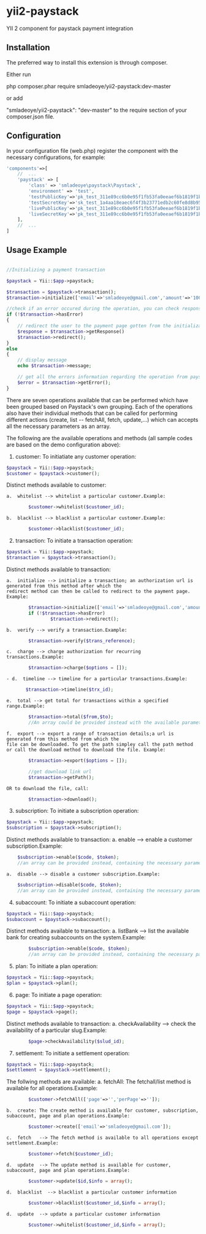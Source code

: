 # yii2-paystack
YII 2 component for paystack payment integration

## Installation

The preferred way to install this extension is through composer.

Either run

php composer.phar require  smladeoye/yii2-paystack:dev-master

or add

"smladeoye/yii2-paystack": "dev-master"
to the require section of your composer.json file.

## Configuration

In your configuration file (web.php) register the component with the necessary configurations, for example:

```php
'components'=>[
    //  ...
    'paystack' => [
        'class' => 'smladeoye\paystack\Paystack',
    	'environment' => 'test',
    	'testPublicKey'=>'pk_test_311e89cc6b0e95f1fb53fa0eeaef6b1819f1b0f2',
    	'testSecretKey'=>'sk_test_1a4aa18eaec6f4f3b23771edb2c60fe8d8b95cbe',
    	'livePublicKey'=>'pk_test_311e89cc6b0e95f1fb53fa0eeaef6b1819f1b0f2',
    	'liveSecretKey'=>'pk_test_311e89cc6b0e95f1fb53fa0eeaef6b1819f1b0f2',
    ],
    //  ...
]
```

## Usage Example
```php

//Initializing a payment transaction

$paystack = Yii::$app->paystack;

$transaction = $paystack->transaction();
$transaction->initialize(['email'=>'smladeoye@gmail.com','amount'=>'100000','currency'=>'NGN']);

//check if an error occured during the operation, you can check response property for response gotten for any operation
if (!$transaction->hasError)
{
    // redirect the user to the payment page gotten from the initialization
    $response = $transaction->getResponse()
    $transaction->redirect();
}
else
{
    // display message
    echo $transaction->message;

    // get all the errors information regarding the operation from paystack
    $error = $transaction->getError();
}

```

There are seven operations available that can be performed which have been grouped based on Paystack's own grouping.
Each of the operations also have their individual methods that can be called for performing different actions
(create, list -- fetchAll, fetch, update,...) which can accepts all the necessary parameters as an array.

The following are the available operations and methods (all sample codes are based on the demo configuration above):

1.  customer:   To initiatiate any customer operation:

```php
$paystack = Yii::$app->paystack;
$customer = $paystack->customer();
```

Distinct methods available to customer:

    a.  whitelist --> whitelist a particular customer.Example:

```php
        $customer->whitelist($customer_id);
```
    b.  blacklist --> blacklist a particular customer.Example:

```php
        $customer->blacklist($customer_id);
```

2.  transaction:    To initiate a transaction operation:

```php
$paystack = Yii::$app->paystack;
$transaction = $paystack->transaction();
```
Distinct methods available to transaction:

    a.  initialize --> initialize a transaction; an authorization url is generated from this method after which the
    redirect method can then be called to redirect to the payment page. Example:

```php
        $transaction->initialize(['email'=>'smladeoye@gmail.com','amount'=>'10000']);
        if (!$transaction->hasError)
                $transaction->redirect();
```
    b.  verify --> verify a transaction.Example:

```php
        $transaction->verify($trans_reference);
 ```
    c.  charge --> charge authorization for recurring transactions.Example:

```php
        $transaction->charge($options = []);
```
    - d.  timeline --> timeline for a particular transactions.Example:

 ```php
        $transaction->timeline($trx_id);
```
    e.  total --> get total for transactions within a specified range.Example:

```php
        $transaction->total($from,$to);
        //An array could be provided instead with the available parameters in key => value format.
```
    f.  export --> export a range of transaction details;a url is generated from this method from which the
    file can be downloaded. To get the path simpley call the path method or call the download method to download the file. Example:

```php
        $transaction->export($options = []);

        //get download link url
        $transaction->getPath();
```

    OR to download the file, call:

```php
        $transaction->download();
```

3.  subscription:    To initiate a subscription operation:

```php
$paystack = Yii::$app->paystack;
$subscription = $paystack->subscription();
```
Distinct methods available to transaction:
    a.  enable --> enable a customer subscription.Example:

```php
    $subscription->enable($code, $token);
    //an array can be provided instead, containing the necessary parameters as key => value
```
    a.  disable --> disable a customer subscription.Example:

```php
    $subscription->disable($code, $token);
    //an array can be provided instead, containing the necessary parameters as key => value
```

4.  subaccount:    To initiate a subaccount operation:

```php
$paystack = Yii::$app->paystack;
$subaccount = $paystack->subaccount();
```
Distinct methods available to transaction:
    a.  listBank --> list the available bank for creating subaccounts on the system.Example:

```php
        $subscription->enable($code, $token);
        //an array can be provided instead, containing the necessary parameters as key => value
```

5.  plan:    To initiate a plan operation:
```php
$paystack = Yii::$app->paystack;
$plan = $paystack->plan();
```

6.  page:    To initiate a page operation:
```php
$paystack = Yii::$app->paystack;
$page = $paystack->page();
```
Distinct methods available to transaction:
    a.  checkAvailability --> check the availability of a particular slug.Example:

```php
        $page->checkAvailability($slud_id);
```

7.  settlement:    To initiate a settlement operation:
```php
$paystack = Yii::$app->paystack;
$settlement = $paystack->settlement();
```

The follwing methods are available:
    a.  fetchAll: The fetchall/list method is available for all operations.Example:

```php
        $customer->fetchAll(['page'=>'','perPage'=>'']);
```
    b.  create: The create method is available for customer, subscription, subaccount, page and plan operations.Example:

```php
        $customer->create(['email'=>'smladeoye@gmail.com']);
```
    c.  fetch   --> The fetch method is available to all operations except settlement.Example:

```php
        $customer->fetch($customer_id);
```
    d.  update  --> The update method is available for customer, subaccount, page and plan operations.Example:

```php
        $customer->update($id,$info = array();
```
    d.  blacklist  --> blacklist a particular customer information

```php
        $customer->blacklist($customer_id,$info = array();
```
    d.  update  --> update a particular customer information

```php
        $customer->whitelist($customer_id,$info = array();
```